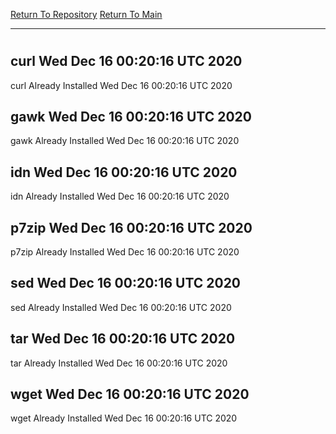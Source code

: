 [Return To Repository](https://github.com/deathbybandaid/piholeparser/)
[Return To Main](https://github.com/deathbybandaid/piholeparser/blob/master/RecentRunLogs/Mainlog.md)
____________________________________
# 
## curl Wed Dec 16 00:20:16 UTC 2020
curl Already Installed Wed Dec 16 00:20:16 UTC 2020
## gawk Wed Dec 16 00:20:16 UTC 2020
gawk Already Installed Wed Dec 16 00:20:16 UTC 2020
## idn Wed Dec 16 00:20:16 UTC 2020
idn Already Installed Wed Dec 16 00:20:16 UTC 2020
## p7zip Wed Dec 16 00:20:16 UTC 2020
p7zip Already Installed Wed Dec 16 00:20:16 UTC 2020
## sed Wed Dec 16 00:20:16 UTC 2020
sed Already Installed Wed Dec 16 00:20:16 UTC 2020
## tar Wed Dec 16 00:20:16 UTC 2020
tar Already Installed Wed Dec 16 00:20:16 UTC 2020
## wget Wed Dec 16 00:20:16 UTC 2020
wget Already Installed Wed Dec 16 00:20:16 UTC 2020
